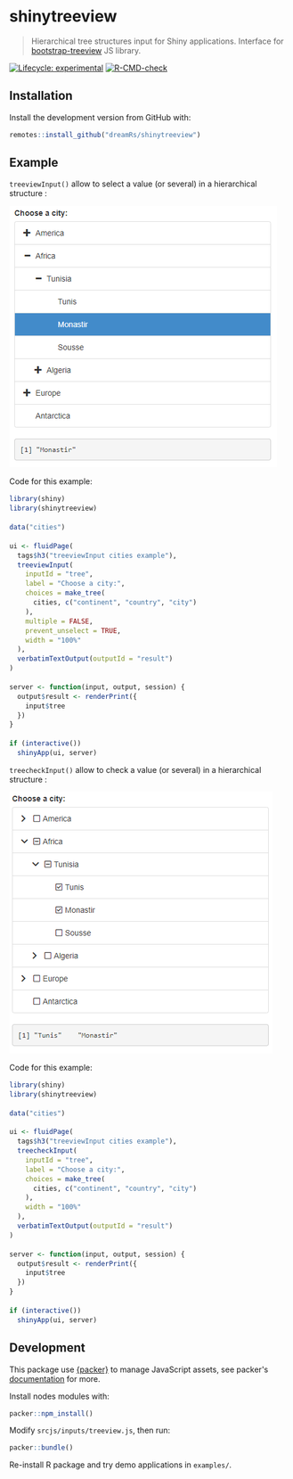 
# shinytreeview

> Hierarchical tree structures input for Shiny applications. Interface for [bootstrap-treeview](https://github.com/patternfly/patternfly-bootstrap-treeview) JS library.

<!-- badges: start -->
[![Lifecycle: experimental](https://img.shields.io/badge/lifecycle-experimental-orange.svg)](https://www.tidyverse.org/lifecycle/#experimental)
[![R-CMD-check](https://github.com/dreamRs/shinytreeview/actions/workflows/R-CMD-check.yaml/badge.svg)](https://github.com/dreamRs/shinytreeview/actions/workflows/R-CMD-check.yaml)
<!-- badges: end -->


## Installation

Install the development version from GitHub with:

```r
remotes::install_github("dreamRs/shinytreeview")
```

## Example

`treeviewInput()` allow to select a value (or several) in a hierarchical structure :

![](man/figures/example-treeview.png)

Code for this example:

```r
library(shiny)
library(shinytreeview)

data("cities")

ui <- fluidPage(
  tags$h3("treeviewInput cities example"),
  treeviewInput(
    inputId = "tree",
    label = "Choose a city:",
    choices = make_tree(
      cities, c("continent", "country", "city")
    ),
    multiple = FALSE,
    prevent_unselect = TRUE,
    width = "100%"
  ),
  verbatimTextOutput(outputId = "result")
)

server <- function(input, output, session) {
  output$result <- renderPrint({
    input$tree
  })
}

if (interactive())
  shinyApp(ui, server)
```



`treecheckInput()` allow to check a value (or several) in a hierarchical structure :

![](man/figures/example-treecheck.png)

Code for this example:

```r
library(shiny)
library(shinytreeview)

data("cities")

ui <- fluidPage(
  tags$h3("treeviewInput cities example"),
  treecheckInput(
    inputId = "tree",
    label = "Choose a city:",
    choices = make_tree(
      cities, c("continent", "country", "city")
    ),
    width = "100%"
  ),
  verbatimTextOutput(outputId = "result")
)

server <- function(input, output, session) {
  output$result <- renderPrint({
    input$tree
  })
}

if (interactive())
  shinyApp(ui, server)
```


## Development

This package use [{packer}](https://github.com/JohnCoene/packer) to manage JavaScript assets, see packer's [documentation](https://packer.john-coene.com/#/) for more.

Install nodes modules with:

```r
packer::npm_install()
```

Modify `srcjs/inputs/treeview.js`, then run:

```r
packer::bundle()
```

Re-install R package and try demo applications in `examples/`.
